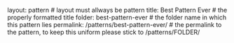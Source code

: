 layout: pattern # layout must allways be pattern
title: Best Pattern Ever # the properly formatted title
folder: best-pattern-ever # the folder name in which this pattern lies
permalink: /patterns/best-pattern-ever/ # the permalink to the pattern, to keep this uniform please stick to /patterns/FOLDER/
